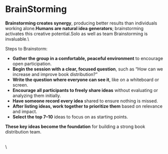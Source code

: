 # BrainStorming

**Brainstorming creates synergy**, producing better results than individuals working alone.**Humans are natural idea generators**; brainstorming activates this creative potential.Solo as well as team Brainstorming is invaluable.\


Steps to Brainstorm:

* **Gather the group in a comfortable, peaceful environment** to encourage open participation.
* **Begin the session with a clear, focused question**, such as “How can we increase and improve book distribution?”
* **Write the question where everyone can see it**, like on a whiteboard or screen.
* **Encourage all participants to freely share ideas** without evaluating or analyzing them initially.
* **Have someone record every idea** shared to ensure nothing is missed.
* **After listing ideas, work together to prioritize them** based on relevance and impact.
* **Select the top 7–10** ideas to focus on as starting points.

**These key ideas become the foundation** for building a strong book distribution team.

\
\
